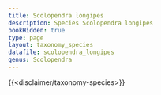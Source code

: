 ```yaml
---
title: Scolopendra longipes
description: Species Scolopendra longipes
bookHidden: true
type: page
layout: taxonomy_species
datafile: scolopendra_longipes
genus: Scolopendra
---
```


{{<disclaimer/taxonomy-species>}}
